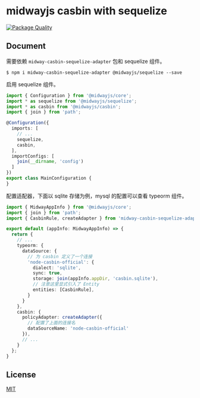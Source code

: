 # midwayjs casbin with sequelize

[![Package Quality](http://npm.packagequality.com/shield/midway-casbin-sequelize-adapter.svg)](http://packagequality.com/#?package=midway-casbin-sequelize-adapter)


## Document

需要依赖 `midway-casbin-sequelize-adapter` 包和 sequelize 组件。

```
$ npm i midway-casbin-sequelize-adapter @midwayjs/sequelize --save
```

启用 sequelize 组件。

```typescript
import { Configuration } from '@midwayjs/core';
import * as sequelize from '@midwayjs/sequelize';
import * as casbin from '@midwayjs/casbin';
import { join } from 'path';

@Configuration({
  imports: [
    // ...
    sequelize,
    casbin,
  ],
  importConfigs: [
    join(__dirname, 'config')
  ]
})
export class MainConfiguration {
}
```

配置适配器，下面以 sqlite 存储为例，mysql 的配置可以查看 typeorm 组件。

```typescript
import { MidwayAppInfo } from '@midwayjs/core';
import { join } from 'path';
import { CasbinRule, createAdapter } from 'midway-casbin-sequelize-adapter';

export default (appInfo: MidwayAppInfo) => {
  return {
    // ...
    typeorm: {
      dataSource: {
        // 为 casbin 定义了一个连接
        'node-casbin-official': {
          dialect: 'sqlite',
          sync: true,
          storage: join(appInfo.appDir, 'casbin.sqlite'),
          // 注意这里显式引入了 Entity
          entities: [CasbinRule],
        }
      }
    },
    casbin: {
      policyAdapter: createAdapter({
        // 配置了上面的连接名
        dataSourceName: 'node-casbin-official'
      }),
      // ...
    }
  };
}
```



## License

[MIT]((http://github.com/node-casbin/sequelize-adapter/blob/master/LICENSE))

